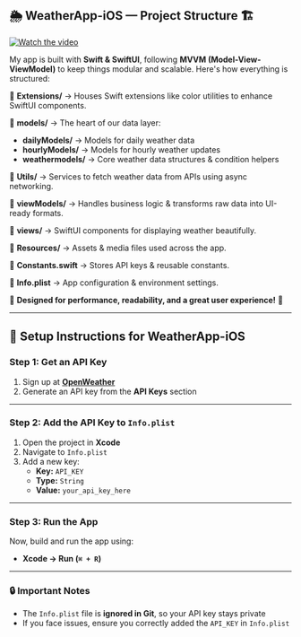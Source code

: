 ## 🌦️ WeatherApp-iOS — Project Structure 🏗️  

[![Watch the video](https://img.youtube.com/vi/izlw7PDNT5w/0.jpg)](https://youtube.com/shorts/izlw7PDNT5w)

My app is built with **Swift & SwiftUI**, following **MVVM (Model-View-ViewModel)** to keep things modular and scalable. Here's how everything is structured:  

📂 **Extensions/** → Houses Swift extensions like color utilities to enhance SwiftUI components.  

📂 **models/** → The heart of our data layer:  
- **dailyModels/** → Models for daily weather data  
- **hourlyModels/** → Models for hourly weather updates  
- **weathermodels/** → Core weather data structures & condition helpers  

📂 **Utils/** → Services to fetch weather data from APIs using async networking.  

📂 **viewModels/** → Handles business logic & transforms raw data into UI-ready formats.  

📂 **views/** → SwiftUI components for displaying weather beautifully.  

📂 **Resources/** → Assets & media files used across the app.  

📄 **Constants.swift** → Stores API keys & reusable constants.  

📄 **Info.plist** → App configuration & environment settings.  

🚀 **Designed for performance, readability, and a great user experience!** 🚀  

---

## **🚀 Setup Instructions for WeatherApp-iOS**

### **Step 1: Get an API Key**  
1. Sign up at **[OpenWeather](https://home.openweathermap.org/users/sign_up)**  
2. Generate an API key from the **API Keys** section  

---

### **Step 2: Add the API Key to `Info.plist`**  
1. Open the project in **Xcode**  
2. Navigate to `Info.plist`  
3. Add a new key:  
   - **Key:** `API_KEY`  
   - **Type:** `String`  
   - **Value:** `your_api_key_here`  

---

### **Step 3: Run the App**  
Now, build and run the app using:  
- **Xcode → Run (`⌘ + R`)**

---

### **🔒 Important Notes**  
- The `Info.plist` file is **ignored in Git**, so your API key stays private  
- If you face issues, ensure you correctly added the `API_KEY` in `Info.plist`

